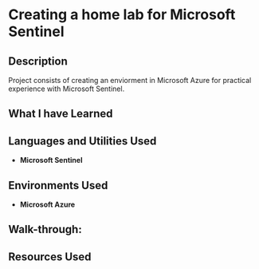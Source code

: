 <h1>Creating a home lab for Microsoft Sentinel</h1>


<h2>Description</h2>
Project consists of creating an enviorment in Microsoft Azure for practical experience with Microsoft Sentinel.
<br />

<h2>What I have Learned</h2>


<h2>Languages and Utilities Used</h2>

- <b>Microsoft Sentinel</b>

<h2>Environments Used </h2>

- <b>Microsoft Azure</b>

<h2>Walk-through:</h2>

<h2>Resources Used</h2>



<!--
 ```diff
- text in red
+ text in green
! text in orange
# text in gray
@@ text in purple (and bold)@@
```

